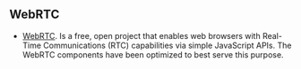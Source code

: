 WebRTC
------
* [WebRTC](http://www.webrtc.org). Is a free, open project that enables web browsers with Real-Time Communications (RTC) capabilities via simple JavaScript APIs. The WebRTC components have been optimized to best serve this purpose. 
